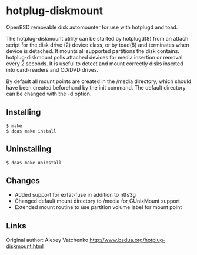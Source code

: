# hotplug-diskmount
OpenBSD removable disk automounter for use with hotplugd and toad.

The hotplug-diskmount utility can be started by hotplugd(8) from an attach script for the disk drive
(2) device class, or by toad(8) and terminates when device is detached.  It mounts all supported
partitions the disk contains.  hotplug-diskmount polls attached devices for media insertion or removal
every 2 seconds.  It is useful to detect and mount correctly disks inserted into card-readers and CD/DVD drives.

By default all mount points are created in the /media directory, which should have been created beforehand
by the init command. The default directory can be changed with the -d option.

Installing
----------
    $ make
    $ doas make install
    
Uninstalling
------------
    $ doas make uninstall

Changes
-------
- Added support for exfat-fuse in addition to ntfs3g
- Changed default mount directory to /media for GUnixMount support
- Extended mount routine to use partition volume label for mount point

Links
-----
Original author: Alexey Vatchenko http://www.bsdua.org/hotplug-diskmount.html
